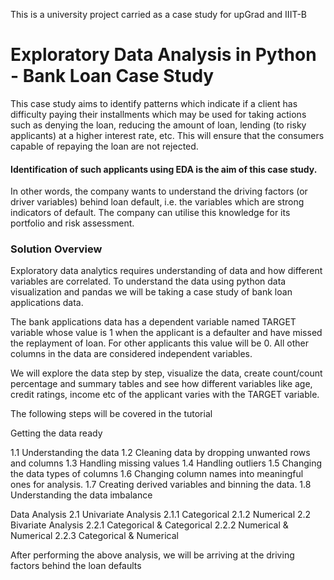 This is a university project carried as a case study for upGrad and IIIT-B

# Exploratory Data Analysis in Python - Bank Loan Case Study

This case study aims to identify patterns which indicate if a client has difficulty paying their installments which may be used for taking actions such as denying the loan, reducing the amount of loan, lending (to risky applicants) at a higher interest rate, etc. This will ensure that the consumers capable of repaying the loan are not rejected. 

#### Identification of such applicants using EDA is the aim of this case study.

 
In other words, the company wants to understand the driving factors (or driver variables) behind loan default, i.e. the variables which are strong indicators of default.  The company can utilise this knowledge for its portfolio and risk assessment.


### Solution Overview 

Exploratory data analytics requires understanding of data and how different variables are correlated. To understand the data using python data visualization and pandas we will be taking a case study of bank loan applications data.

The bank applications data has a dependent variable named TARGET variable whose value is 1 when the applicant is a defaulter and have missed the replayment of loan. For other applicants this value will be 0. All other columns in the data are considered independent variables.

We will explore the data step by step, visualize the data, create count/count percentage and summary tables and see how different variables like age, credit ratings, income etc of the applicant varies with the TARGET variable.

The following steps will be covered in the tutorial

Getting the data ready

1.1 Understanding the data
1.2 Cleaning data by dropping unwanted rows and columns
1.3 Handling missing values
1.4 Handling outliers
1.5 Changing the data types of columns
1.6 Changing column names into meaningful ones for analysis.
1.7 Creating derived variables and binning the data.
1.8 Understanding the data imbalance

Data Analysis
2.1 Univariate Analysis
2.1.1 Categorical
2.1.2 Numerical
2.2 Bivariate Analysis
2.2.1 Categorical & Categorical
2.2.2 Numerical & Numerical
2.2.3 Categorical & Numerical

After performing the above analysis, we will be arriving at the driving factors behind the loan defaults

